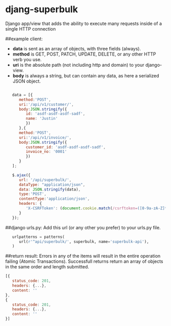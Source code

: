 djang-superbulk
===============

Django app/view that adds the ability to execute many requests inside of a single HTTP connection

##example client:
* __data__ is sent as an array of objects, with three fields (always).
* __method__ is GET, POST, PATCH, UPDATE, DELETE, or any other HTTP verb you use.
* __uri__ is the absolute path (not including http and domain) to your django-view.
* __body__ is always a string, but can contain any data, as here a serialized JSON object.


 ```javascript

	data = [{
	   method:'POST',
	   uri:'/api/v1/customer/',
	   body:JSON.stringify({
	      id: 'asdf-asdf-asdf-sadf',
	      name: 'Justin'
	      })
	   },{
	   method:'POST',
	   uri:'/api/v1/invoice/',
	   body:JSON.stringify({
	      customer_id: 'asdf-asdf-asdf-sadf',
	      invoice_no: '0001'
	      })
	   }
	];

	$.ajax({
	   url: '/api/superbulk/',
	   dataType: "application/json",
	   data: JSON.stringify(data),
	   type:'POST',
	   contentType:'application/json',
	   headers: {
	      'X-CSRFToken': (document.cookie.match(/csrftoken=([0-9a-zA-Z]*)/) || ['']).pop()
	   }
	});
```
##django urls.py:
Add this url (or any other you prefer) to your urls.py file.
```python
   urlpatterns = patterns(
      url(r'^api/superbulk/', superbulk, name='superbulk-api'),
   )
```

##return result:
Errors in any of the items will result in the entire operation failing (Atomic Transactions).
Successfull returns return an array of objects in the same order and length submitted.
```javascript
[{
   status_code: 201,
   headers: {...},
   content: ''
},
{
   status_code: 201,
   headers: {...},
   content: ''
}]
```


